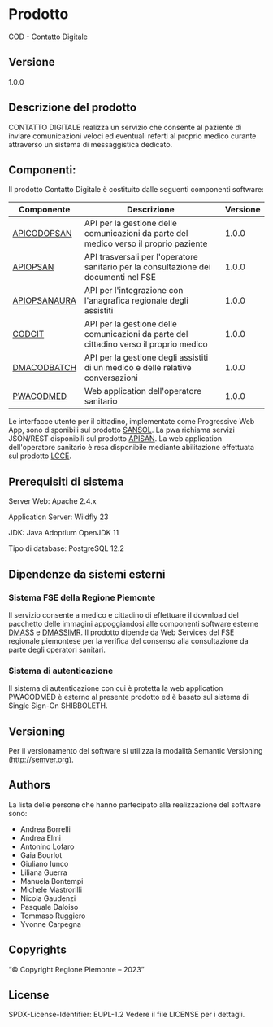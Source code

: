 # Prodotto

COD - Contatto Digitale

## Versione

1.0.0

## Descrizione del prodotto

CONTATTO DIGITALE realizza un servizio che consente al paziente di inviare comunicazioni veloci ed eventuali referti al proprio medico curante attraverso un sistema di messaggistica dedicato. 

## Componenti:

Il prodotto Contatto Digitale è costituito dalle seguenti componenti software:

| Componente |Descrizione  |Versione |
|--|--|--|
| [APICODOPSAN](apicodopsan) | API per la gestione delle comunicazioni da parte del medico verso il proprio paziente | 1.0.0 |
| [APIOPSAN](https://github.com/regione-piemonte/webappmed-fse/tree/main/apiopsan) | API trasversali per l'operatore sanitario per la consultazione dei documenti nel FSE | 1.0.0 |
| [APIOPSANAURA](apiopsanaura) | API per l'integrazione con l'anagrafica regionale degli assistiti | 1.0.0 |
| [CODCIT](codcit) | API per la gestione delle comunicazioni da parte del cittadino verso il proprio medico | 1.0.0 |
| [DMACODBATCH](dmacodbatch) | API per la gestione degli assistiti di un medico e delle relative conversazioni | 1.0.0 |
| [PWACODMED](pwacodmed) | Web application dell'operatore sanitario | 1.0.0 |

Le interfacce utente per il cittadino, implementate come Progressive Web App, sono disponibili sul prodotto [SANSOL](https://github.com/regione-piemonte/sansol/tree/main/sansolcontattodigit). La pwa richiama servizi JSON/REST disponibili sul prodotto [APISAN](https://github.com/regione-piemonte/apisan). La web application dell'operatore sanitario è resa disponibile mediante abilitazione effettuata sul prodotto [LCCE](https://github.com/regione-piemonte/lcce).

## Prerequisiti di sistema

Server Web:
Apache 2.4.x

Application Server:
Wildfly 23

JDK:
Java Adoptium OpenJDK 11

Tipo di database:
PostgreSQL 12.2

## Dipendenze da sistemi esterni

### Sistema FSE della Regione Piemonte
Il servizio consente a medico e cittadino di effettuare il download del pacchetto delle immagini appoggiandosi alle componenti software esterne [DMASS](https://github.com/regione-piemonte/imr-fse/tree/main/DMASS) e [DMASSIMR](https://github.com/regione-piemonte/imr-fse/tree/main/DMASSIMR).
Il prodotto dipende da Web Services del FSE regionale piemontese per la verifica del consenso alla consultazione da parte degli operatori sanitari.

### Sistema di autenticazione
Il sistema di autenticazione con cui è protetta la web application PWACODMED è esterno al presente prodotto ed è basato sul sistema di Single Sign-On SHIBBOLETH.

## Versioning

Per il versionamento del software si utilizza la modalità Semantic Versioning (http://semver.org).

## Authors
La lista delle persone che hanno partecipato alla realizzazione del software sono:
- Andrea Borrelli
- Andrea Elmi
- Antonino Lofaro
- Gaia Bourlot
- Giuliano Iunco
- Liliana Guerra
- Manuela Bontempi
- Michele Mastrorilli
- Nicola Gaudenzi
- Pasquale Daloiso
- Tommaso Ruggiero
- Yvonne Carpegna

## Copyrights

“© Copyright Regione Piemonte – 2023”

## License

SPDX-License-Identifier: EUPL-1.2
Vedere il file LICENSE per i dettagli.
